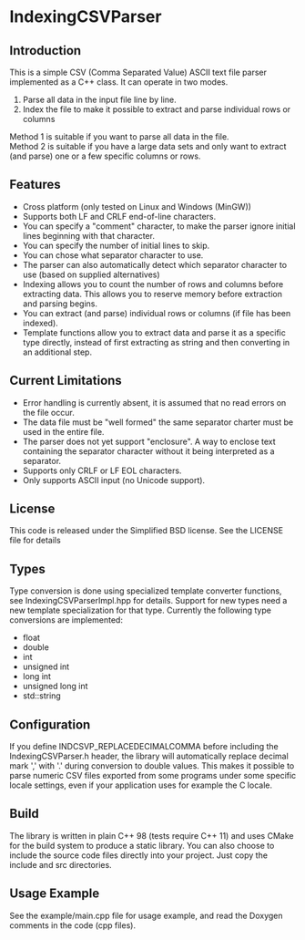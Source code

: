 # IndexingCSVParser

## Introduction

This is a simple CSV (Comma Separated Value) ASCII text file parser implemented as a C++ class.
It can operate in two modes.

1. Parse all data in the input file line by line.
2. Index the file to make it possible to extract and parse individual rows or columns

Method 1 is suitable if you want to parse all data in the file.<br>
Method 2 is suitable if you have a large data sets and only want to extract (and parse) one or a few specific columns or rows.

## Features
- Cross platform (only tested on Linux and Windows (MinGW))
- Supports both LF and CRLF end-of-line characters.
- You can specify a "comment" character, to make the parser ignore initial lines beginning with that character.
- You can specify the number of initial lines to skip.
- You can chose what separator character to use.
- The parser can also automatically detect which separator character to use (based on supplied alternatives)
- Indexing allows you to count the number of rows and columns before extracting data. This allows you to reserve memory before extraction and parsing begins.
- You can extract (and parse) individual rows or columns (if file has been indexed).
- Template functions allow you to extract data and parse it as a specific type directly, instead of first extracting as string and then converting in an additional step.

## Current Limitations
- Error handling is currently absent, it is assumed that no read errors on the file occur.
- The data file must be "well formed" the same separator charter must be used in the entire file.
- The parser does not yet support "enclosure". A way to enclose text containing the separator character without it being interpreted as a separator.
- Supports only CRLF or LF EOL characters.
- Only supports ASCII input (no Unicode support).

## License
This code is released under the Simplified BSD license. See the LICENSE file for details

## Types
Type conversion is done using specialized template converter functions, see IndexingCSVParserImpl.hpp for details.
Support for new types need a new template specialization for that type. 
Currently the following type conversions are implemented:
- float
- double
- int
- unsigned int
- long int
- unsigned long int
- std::string

## Configuration
If you define INDCSVP_REPLACEDECIMALCOMMA before including the IndexingCSVParser.h header, the library will automatically replace decimal mark ',' with '.' during conversion to double values. This makes it possible to parse numeric CSV files exported from some programs under some specific locale settings, even if your application uses for example the C locale.

## Build
The library is written in plain C++ 98 (tests require C++ 11) and uses CMake for the build system to produce a static library. You can also choose to include the source code files directly into your project. Just copy the include and src directories.

## Usage Example 
See the example/main.cpp file for usage example, and read the Doxygen comments in the code (cpp files).

